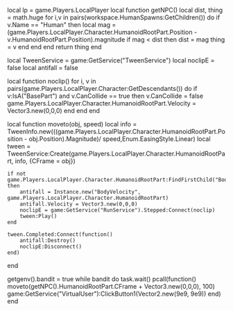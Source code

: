 local lp = game.Players.LocalPlayer
local function getNPC()
    local dist, thing = math.huge
    for i,v in pairs(workspace.HumanSpawns:GetChildren()) do
        if v.Name == "Human" then
            local mag = (game.Players.LocalPlayer.Character.HumanoidRootPart.Position - v.HumanoidRootPart.Position).magnitude
            if mag < dist then 
                dist = mag 
                thing = v 
            end
        end
    end
    return thing
end
 
local TweenService  = game:GetService("TweenService")
local noclipE       = false
local antifall      = false
 
local function noclip()
    for i, v in pairs(game.Players.LocalPlayer.Character:GetDescendants()) do
        if v:IsA("BasePart") and v.CanCollide == true then
            v.CanCollide = false
            game.Players.LocalPlayer.Character.HumanoidRootPart.Velocity = Vector3.new(0,0,0)
        end
    end
end
 
local function moveto(obj, speed)
    local info = TweenInfo.new(((game.Players.LocalPlayer.Character.HumanoidRootPart.Position - obj.Position).Magnitude)/ speed,Enum.EasingStyle.Linear)
    local tween = TweenService:Create(game.Players.LocalPlayer.Character.HumanoidRootPart, info, {CFrame = obj})
 
    if not game.Players.LocalPlayer.Character.HumanoidRootPart:FindFirstChild("BodyVelocity") then
        antifall = Instance.new("BodyVelocity", game.Players.LocalPlayer.Character.HumanoidRootPart)
        antifall.Velocity = Vector3.new(0,0,0)
        noclipE = game:GetService("RunService").Stepped:Connect(noclip)
        tween:Play()
    end
 
    tween.Completed:Connect(function()
        antifall:Destroy()
        noclipE:Disconnect()
    end)
end
 
getgenv().bandit = true
while bandit do task.wait()
    pcall(function()
        moveto(getNPC().HumanoidRootPart.CFrame + Vector3.new(0,0,0), 100)
        game:GetService("VirtualUser"):ClickButton1(Vector2.new(9e9, 9e9))
    end)
end
